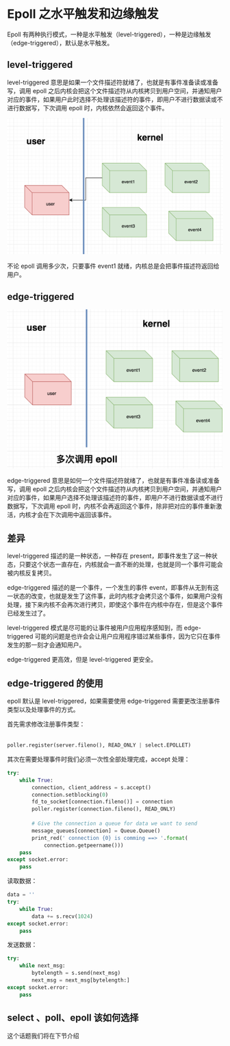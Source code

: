 # Epoll 之水平触发和边缘触发

Epoll 有两种执行模式，一种是水平触发（level-triggered），一种是边缘触发（edge-triggered），默认是水平触发。

## level-triggered

level-triggered 意思是如果一个文件描述符就绪了，也就是有事件准备读或准备写，调用 epoll 之后内核会把这个文件描述符从内核拷贝到用户空间，并通知用户对应的事件，如果用户此时选择不处理该描述符的事件，即用户不进行数据读或不进行数据写，下次调用 epoll 时，内核依然会返回这个事件。

![](imgs/QQ20180619-232853@2x.png)

不论 epoll 调用多少次，只要事件 event1 就绪，内核总是会把事件描述符返回给用户。

## edge-triggered

![](imgs/QQ20180619-233500@2x.png)

edge-triggered 意思是如何一个文件描述符就绪了，也就是有事件准备读或准备写，调用 epoll 之后内核会把这个文件描述符从内核拷贝到用户空间，并通知用户对应的事件，如果用户选择不处理该描述符的事件，即用户不进行数据读或不进行数据写，下次调用 epoll 时，内核不会再返回这个事件，除非把对应的事件重新激活，内核才会在下次调用中返回该事件。


## 差异

level-triggered 描述的是一种状态，一种存在 present，即事件发生了这一种状态，只要这个状态一直存在，内核就会一直不断的处理，也就是同一个事件可能会被内核反复拷贝。


edge-triggered 描述的是一个事件，一个发生的事件 event，即事件从无到有这一状态的改变，也就是发生了这件事，此时内核才会拷贝这个事件，如果用户没有处理，接下来内核不会再次进行拷贝，即使这个事件在内核中存在，但是这个事件已经发生过了。


level-triggered 模式是尽可能的让事件被用户应用程序感知到，而 edge-triggered 可能的问题是也许会会让用户应用程序错过某些事件，因为它只在事件发生的那一刻才会通知用户。


edge-triggered 更高效，但是 level-triggered 更安全。


## edge-triggered 的使用

epoll 默认是 level-triggered，如果需要使用 edge-triggered 需要更改注册事件类型以及处理事件的方式。

首先需求修改注册事件类型：
```python

poller.register(server.fileno(), READ_ONLY | select.EPOLLET)
```

其次在需要处理事件时我们必须一次性全部处理完成，accept 处理：
```python
try:
    while True:
        connection, client_address = s.accept()
        connection.setblocking(0)
        fd_to_socket[connection.fileno()] = connection
        poller.register(connection.fileno(), READ_ONLY)

        # Give the connection a queue for data we want to send
        message_queues[connection] = Queue.Queue()
        print_red(' connection {0} is comming ==> '.format(
            connection.getpeername()))
    pass
except socket.error:
    pass
```

读取数据：
```python
data = ''
try:
    while True:
        data += s.recv(1024)
except socket.error:
    pass

```

发送数据：
```python
try:
    while next_msg:
        bytelength = s.send(next_msg)
        next_msg = next_msg[bytelength:]
except socket.error:
    pass
```

## select 、poll、epoll 该如何选择

这个话题我们将在下节介绍